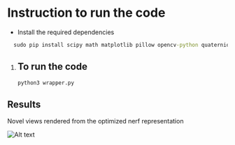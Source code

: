 # Instruction to run the code

* Install the required dependencies
```cmd
  sudo pip install scipy math matplotlib pillow opencv-python quaternions
```

1. To run the code 
    -
    ```python
    python3 wrapper.py
    ```

## Results

Novel views rendered from the optimized nerf representation

![Alt text](https://github.com/anki-mittal/Camera-Caliberation/blob/master/Code/Results/undistort1.png?raw=true)
